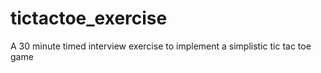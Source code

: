 # tictactoe_exercise
A 30 minute timed interview exercise to implement a simplistic tic tac toe game
